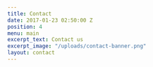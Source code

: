 ```yaml
---
title: Contact
date: 2017-01-23 02:50:00 Z
position: 4
menu: main
excerpt_text: Contact us
excerpt_image: "/uploads/contact-banner.png"
layout: contact
---
```


